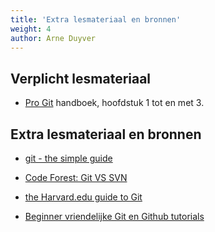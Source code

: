 ```yaml
---
title: 'Extra lesmateriaal en bronnen'
weight: 4
author: Arne Duyver
---
```


## Verplicht lesmateriaal
- [Pro Git](https://git-scm.com/book/en/v2) handboek, hoofdstuk 1 tot en met 3.

## Extra lesmateriaal en bronnen
- [git - the simple guide](http://rogerdudler.github.io/git-guide/)
- [Code Forest: Git VS SVN](https://www.codeforest.net/git-vs-svn)
- [the Harvard.edu guide to Git](https://cs61.seas.harvard.edu/site/ref/git/)

- [Beginner vriendelijke Git en Github tutorials](https://www.youtube.com/playlist?list=PLRqwX-V7Uu6ZF9C0YMKuns9sLDzK6zoiV)